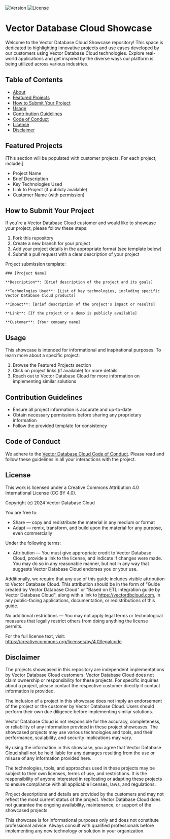 ![Version](https://img.shields.io/badge/version-1.0.0-blue.svg)
![License](https://img.shields.io/badge/license-CC%20BY%204.0-green.svg)

# Vector Database Cloud Showcase

Welcome to the Vector Database Cloud Showcase repository! This space is dedicated to highlighting innovative projects and use cases developed by our customers using Vector Database Cloud technologies. Explore real-world applications and get inspired by the diverse ways our platform is being utilized across various industries.

## Table of Contents

- [About](#about)
- [Featured Projects](#featured-projects)
- [How to Submit Your Project](#how-to-submit-your-project)
- [Usage](#usage)
- [Contribution Guidelines](#contribution-guidelines)
- [Code of Conduct](#code-of-conduct)
- [License](#license)
- [Disclaimer](#disclaimer)
## Featured Projects

[This section will be populated with customer projects. For each project, include:]

- Project Name
- Brief Description
- Key Technologies Used
- Link to Project (if publicly available)
- Customer Name (with permission)

## How to Submit Your Project

If you're a Vector Database Cloud customer and would like to showcase your project, please follow these steps:

1. Fork this repository
2. Create a new branch for your project
3. Add your project details in the appropriate format (see template below)
4. Submit a pull request with a clear description of your project

Project submission template:
```
### [Project Name]

**Description**: [Brief description of the project and its goals]

**Technologies Used**: [List of key technologies, including specific Vector Database Cloud products]

**Impact**: [Brief description of the project's impact or results]

**Link**: [If the project or a demo is publicly available]

**Customer**: [Your company name]
```

## Usage

This showcase is intended for informational and inspirational purposes. To learn more about a specific project:

1. Browse the Featured Projects section
2. Click on project links (if available) for more details
3. Reach out to Vector Database Cloud for more information on implementing similar solutions

## Contribution Guidelines

- Ensure all project information is accurate and up-to-date
- Obtain necessary permissions before sharing any proprietary information
- Follow the provided template for consistency

## Code of Conduct

We adhere to the [Vector Database Cloud Code of Conduct](https://github.com/VectorDBCloud/Community/blob/main/CODE_OF_CONDUCT.md). Please read and follow these guidelines in all your interactions with the project.



## License

This work is licensed under a Creative Commons Attribution 4.0 International License (CC BY 4.0).

Copyright (c) 2024 Vector Database Cloud

You are free to:
- Share — copy and redistribute the material in any medium or format
- Adapt — remix, transform, and build upon the material for any purpose, even commercially

Under the following terms:
- Attribution — You must give appropriate credit to Vector Database Cloud, provide a link to the license, and indicate if changes were made. You may do so in any reasonable manner, but not in any way that suggests Vector Database Cloud endorses you or your use.

Additionally, we require that any use of this guide includes visible attribution to Vector Database Cloud. This attribution should be in the form of "Guide created by Vector Database Cloud" or "Based on ETL integration guide by Vector Database Cloud", along with a link to https://vectordbcloud.com, in any public-facing applications, documentation, or redistributions of this guide.

No additional restrictions — You may not apply legal terms or technological measures that legally restrict others from doing anything the license permits.

For the full license text, visit: https://creativecommons.org/licenses/by/4.0/legalcode



## Disclaimer

The projects showcased in this repository are independent implementations by Vector Database Cloud customers. Vector Database Cloud does not claim ownership or responsibility for these projects. For specific inquiries about a project, please contact the respective customer directly if contact information is provided.

The inclusion of a project in this showcase does not imply an endorsement of the project or the customer by Vector Database Cloud. Users should perform their own due diligence before implementing similar solutions.

Vector Database Cloud is not responsible for the accuracy, completeness, or reliability of any information provided in these project showcases. The showcased projects may use various technologies and tools, and their performance, scalability, and security implications may vary.

By using the information in this showcase, you agree that Vector Database Cloud shall not be held liable for any damages resulting from the use or misuse of any information provided here.

The technologies, tools, and approaches used in these projects may be subject to their own licenses, terms of use, and restrictions. It is the responsibility of anyone interested in replicating or adapting these projects to ensure compliance with all applicable licenses, laws, and regulations.

Project descriptions and details are provided by the customers and may not reflect the most current status of the project. Vector Database Cloud does not guarantee the ongoing availability, maintenance, or support of the showcased projects.

This showcase is for informational purposes only and does not constitute professional advice. Always consult with qualified professionals before implementing any new technology or solution in your organization.
